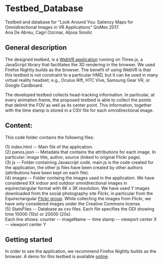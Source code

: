 # Testbed_Database

Testbed and database for "Look Around You: Saliency Maps for Omnidirectional Images in VR Applications" QoMex 2017.  
Ana De Abreu, Cagri Ozcinar, Aljosa Smolic

## General description
The designed testbed, is a [WebVR application](https://webvr.info/) running on Three.js, a JavaScript library that facilitates the 3D rendering in the browser. We used Firefox Nightly builds as the browser. The benefit of using WebVR is that this testbed is not constraint to a particular HMD, but it can be used in many virtual reality headset; e.g., Oculus Rift, HTC Vive, Samsung Gear VR, or Google Cardboard. 

The developed testbed collects head-tracking information. In particular, at every animation frame, the proposed testbed is able to collect the points that delimit the FOV as well as its center point. This information, together with the time stamp is stored in a CSV file for each omnidirectional image.

## Content:

This code folder contains the following files:

(1) index.html -- Main file of the application.  
(2) panos.json -- Metadata that contains the attributions for each image. In particular: image title, author, source (linked to original Flickr page).  
(3) js  -- Folder containing Javascript code. main.js is the code created for the application, the other js files have been created by other authors (attributions have been kept on each file).  
(4) images -- Folder containg the images used in the application. We have considered XX indoor and outdoor omnidirectional images in equirectangular format with 6K x 3K resolution. We have used Y images downloaded from the social photography site Flickr, in particular from the Equirectangular [Flickr group](https://www.flickr.com/groups/equirectangular/). While collecting the images from Flickr, we have only considered images under the Creative Commons license.  
(5) StatsFiles -- Database as csv files. Each file specifies the ODI showing time 10000 (10s) or 20000 (20s).  
Each line shows:  counter -- imageName -- time stamp -- viewport center X -- viewport center Y

## Getting started

In order to see the application, we recommend Firefox Nightly builds as the browser. 
A demo for this testbed is available [online](https://www.scss.tcd.ie/~deabreua/visualAttentionVR/).
